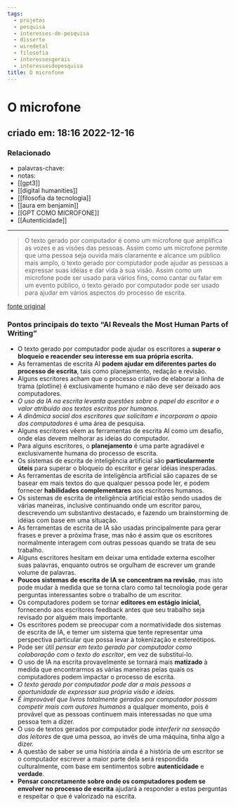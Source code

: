 ```yaml
---
tags:
  - projetos
  - pesquisa
  - interesses-de-pesquisa
  - disserte
  - wiredetal
  - filosofia
  - interessesgerais
  - interessesdepesquisa
title: O microfone
---
```


# O microfone

## criado em: 18:16 2022-12-16

### Relacionado

- palavras-chave: 
- notas: 
- [[gpt3]]
- [[digital humanities]]
- [[filosofia da tecnologia]]
- [[aura em benjamin]]
- [[GPT COMO MICROFONE]]
- [[Autenticidade]]
---

>O texto gerado por computador é como um microfone que amplifica as vozes e as visões das pessoas. Assim como um microfone permite que uma pessoa seja ouvida mais claramente e alcance um público mais amplo, o texto gerado por computador pode ajudar as pessoas a expressar suas idéias e dar vida à sua visão. Assim como um microfone pode ser usado para vários fins, como cantar ou falar em um evento público, o texto gerado por computador pode ser usado para ajudar em vários aspectos do processo de escrita.

[fonte original](https://www.wired.com/story/artificial-intelligence-writing-art/)

### Pontos principais do texto “AI Reveals the Most Human Parts of Writing”

 - O texto gerado por computador pode ajudar os escritores a **superar o bloqueio e reacender seu interesse em sua própria escrita.**
 - As ferramentas de escrita AI **podem ajudar em diferentes partes do processo de escrita**, tais como planejamento, redação e revisão.
 - Alguns escritores acham que o processo criativo de elaborar a linha de trama (plotline) é exclusivamente humano e não deve ser deixado aos computadores.
 - *O uso da IA na escrita levanta questões sobre o papel do escritor e o valor atribuído aos textos escritos por humanos.*
 - *A dinâmica social dos escritores que solicitam e incorporam o apoio dos computadores* é uma área de pesquisa.
 - Alguns escritores vêem as ferramentas de escrita AI como um desafio, onde elas devem melhorar as ideias do computador.
 - Para alguns escritores, o **planejamento** é uma parte agradável e exclusivamente humana do processo de escrita.
 - Os sistemas de escrita de inteligência artificial são **particularmente úteis** para superar o bloqueio do escritor e gerar idéias inesperadas.
 - As ferramentas de escrita de inteligência artificial são capazes de se basear em mais textos do que qualquer pessoa pode ler, e podem fornecer **habilidades complementares** aos escritores humanos.
 - Os sistemas de escrita de inteligência artificial estão sendo usados de várias maneiras, inclusive continuando onde um escritor parou, descrevendo um substantivo destacado, e fazendo um brainstorming de idéias com base em uma situação.
 - As ferramentas de escrita de IA são usadas principalmente para gerar frases e prever a próxima frase, mas não é assim que os escritores normalmente interagem com outras pessoas quando se trata de seu trabalho.
 - Alguns escritores hesitam em deixar uma entidade externa escolher suas palavras, enquanto outros se orgulham de escrever um grande volume de palavras.
 - **Poucos sistemas de escrita de IA se concentram na revisão**, mas isto pode mudar à medida que se torna claro como tal tecnologia pode gerar perguntas interessantes sobre o trabalho de um escritor.
 - Os computadores podem se tornar **editores em estágio inicial,** fornecendo aos escritores feedback antes que seu trabalho seja revisado por alguém mais importante.
 - Os escritores podem se preocupar com a normatividade dos sistemas de escrita de IA, e temer um sistema que tente representar uma perspectiva particular que possa levar à tokenização e estereótipos.
 - Pode ser útil *pensar em texto gerado por computador como colaboração com o texto do escritor*, em vez de substituí-lo.
 - O uso de IA na escrita provavelmente se tornará mais **matizado** à medida que encontrarmos as várias maneiras pelas quais os computadores podem impactar o processo de escrita.
 - *O texto gerado por computador pode dar a mais pessoas a oportunidade de expressar sua própria visão e ideias.*
 - *É improvável que livros totalmente gerados por computador possam competir mais com autores humanos* a qualquer momento, pois é provável que as pessoas continuem mais interessadas no que uma pessoa tem a dizer.
 - O uso de textos gerados por computador pode *interferir na sensação dos leitores* de que uma pessoa, ao invés de uma máquina, tinha algo a dizer.
 - A questão de saber se uma história ainda é a história de um escritor se o computador escrever a maior parte dela será respondida culturalmente, com base em sentimentos sobre **autenticidade** e **verdade**.
 - **Pensar concretamente sobre onde os computadores podem se envolver no processo de escrita** ajudará a responder a estas perguntas e respeitar o que é valorizado na escrita.
